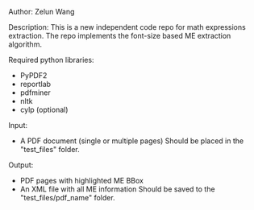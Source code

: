 Author:
Zelun Wang

Description:
This is a new independent code repo for math expressions extraction.
The repo implements the font-size based ME extraction algorithm.

Required python libraries:
- PyPDF2
- reportlab
- pdfminer
- nltk
- cylp (optional)

Input:
- A PDF document (single or multiple pages)
Should be placed in the "test_files" folder.

Output:
- PDF pages with highlighted ME BBox
- An XML file with all ME information
Should be saved to the "test_files/pdf_name" folder.